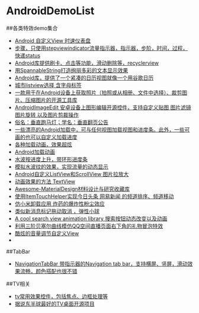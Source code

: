 # AndroidDemoList
##各类特效demo集合
- [Android 自定义View 时速仪表盘](https://github.com/SuperKung/DashboardView)
- [步骤，只使用stepviewindicator流量指示器，指示器，步阶，时间，过程，快递status](https://github.com/baoyachi/StepView)
- [Android库提供刷卡、点击等功能，滑动删除等，recyclerview ](https://github.com/nikhilpanju/RecyclerViewEnhanced)
- [用SpannableString打造绚丽多彩的文本显示效果](https://github.com/baoyachi/SpannableStringDemo)
- [Android库，提供了一个紧凑的日历视图就像一个用谷歌日历](https://github.com/SundeepK/CompactCalendarView)
- [城市listview选择 含字母标签](https://github.com/YoKeyword/IndexableStickyListView)
- [一款用于在Android设备上获取照片（拍照或从相册、文件中选择）、裁剪图片、压缩图片的开源工具库](https://github.com/crazycodeboy/TakePhoto)
- [AndroidImageEdit 安卓设备上图形编辑开源控件，支持自定义贴图 图片滤镜 图片旋转 以及图片剪裁操作](https://github.com/siwangqishiq/ImageEditor-Android)
- [俗名：垂直跑马灯；学名：垂直翻页公告](https://github.com/sfsheng0322/MarqueeView)
- [一些漂亮的Android加载中，可与任何视图加载视图和进度条。此外，一些可画的也可以自定义加载进度](https://github.com/dinuscxj/LoadingDrawable)
- [各种加载动画，效果超炫](https://github.com/baoyachi/AVLoadingIndicatorView)
- [Android加载动画](https://github.com/ybq/Android-SpinKit)
- [水波按进度上升，带环形进度条](https://github.com/Modificator/water-wave-progress)
- [模拟水波纹的效果，实现流量的动态显示](https://github.com/xuyisheng/WaterWaveView)
- [Android自定义ListView和ScrollView 图片拉放大](https://github.com/Frank-Zhu/PullZoomView)
- [动画效果的方法 TextView ](https://github.com/hanks-zyh/HTextView)
- [Awesome-MaterialDesign材料设计与研究收藏库](https://github.com/lightSky/Awesome-MaterialDesign)
- [使用ItemTouchHelper实现今日头条 网易新闻 的频道排序、频道移动 ](https://github.com/YoKeyword/ItemTouchHelperDemo)
- [仿小米卸载应用 炸药的爆炸性粉尘效应](https://github.com/tyrantgit/ExplosionField)
- [类似新消息标记拖动取消 ，弹性小球 ](https://github.com/siwangqishiq/DragIndicatorView)
- [A cool search view animation library 搜索按钮动态改变以及动画](https://github.com/android-cjj/JJSearchViewAnim)
- [利用三阶贝塞尔曲线模仿QQ空间直播页面右下角的礼物冒泡特效](https://github.com/Yasic/QQBubbleView)
- [酷炫的音量调节自定义View](https://github.com/JangGwa/VolumeView)
- 

##TabBar
- [NavigationTabBar 带指示器的Navigation tab bar，支持横屏、竖屏，滑动效果流畅，颜色搭配也很不错](http://androidone.io/info_10118.html)

##TV相关
- [tv常用效果控件，包括焦点、边框处理等](https://github.com/evilbinary/TvWidget)
- [据说东半球最好的TV桌面开源项目](https://github.com/JackyAndroid/AndroidTVLauncher)
